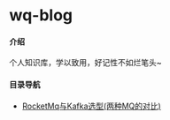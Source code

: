 # wq-blog

#### 介绍
个人知识库，学以致用，好记性不如烂笔头~

#### 目录导航
- [RocketMq与Kafka选型(两种MQ的对比)](src/zh/guide/rocketmq/RocketMq与Kafka选型.md)
